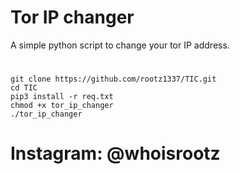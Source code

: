 # Tor IP changer

A simple python script to change your tor IP address.

# 
```
git clone https://github.com/rootz1337/TIC.git
cd TIC
pip3 install -r req.txt
chmod +x tor_ip_changer
./tor_ip_changer
```
# Instagram: @whoisrootz
